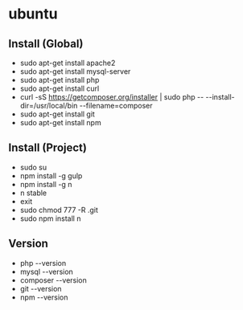 # ubuntu

## Install (Global)
* sudo apt-get install apache2
* sudo apt-get install mysql-server
* sudo apt-get install php
* sudo apt-get install curl
* curl -sS https://getcomposer.org/installer | sudo php -- --install-dir=/usr/local/bin --filename=composer
* sudo apt-get install git
* sudo apt-get install npm


## Install (Project)
* sudo su
* npm install -g gulp
* npm install -g n
* n stable
* exit
* sudo chmod 777 -R .git
* sudo npm install n

## Version
* php --version
* mysql --version
* composer --version
* git --version
* npm --version
